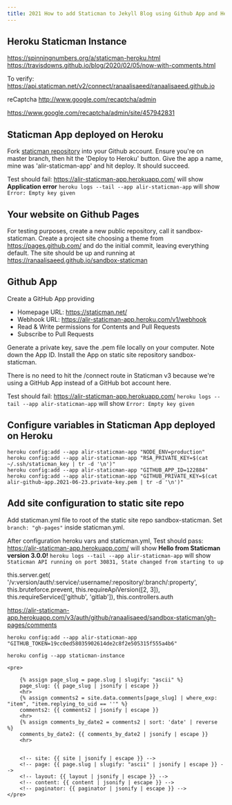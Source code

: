 ```yaml
---
title: 2021 How to add Staticman to Jekyll Blog using Github App and Heroku
---
```



## Heroku Staticman Instance


https://spinningnumbers.org/a/staticman-heroku.html
https://travisdowns.github.io/blog/2020/02/05/now-with-comments.html

To verify:
https://api.staticman.net/v2/connect/ranaalisaeed/ranaalisaeed.github.io

reCaptcha
http://www.google.com/recaptcha/admin


https://www.google.com/recaptcha/admin/site/457942831


## Staticman App deployed on Heroku
Fork [staticman repository](https://github.com/eduardoboucas/staticman) into your Github account. 
Ensure you're on master branch, then hit the 'Deploy to Heroku' button.
Give the app a name, mine was 'alir-staticman-app' and hit deploy. It should succeed.

Test should fail:
https://alir-staticman-app.herokuapp.com/ will show **Application error**
`heroku logs --tail --app alir-staticman-app` will show `Error: Empty key given`

## Your website on Github Pages
For testing purposes, create a new public repository, call it sandbox-staticman.
Create a project site choosing a theme from https://pages.github.com/ and do the initial commit, leaving everything default.
The site should be up and running at https://ranaalisaeed.github.io/sandbox-staticman

## Github App
Create a GitHub App providing
- Homepage URL: https://staticman.net/
- Webhook URL: https://alir-staticman-app.heroku.com/v1/webhook
- Read & Write permissions for Contents and Pull Requests
- Subscribe to Pull Requests

Generate a private key, save the .pem file locally on your computer.
Note down the App ID.
Install the App on static site repository sandbox-staticman.

There is no need to hit the /connect route in Staticman v3 because we're using a GitHub App instead of a GitHub bot account here.

Test should fail:
https://alir-staticman-app.herokuapp.com/ 
`heroku logs --tail --app alir-staticman-app` will show `Error: Empty key given`

## Configure variables in Staticman App deployed on Heroku

```
heroku config:add --app alir-staticman-app "NODE_ENV=production"
heroku config:add --app alir-staticman-app "RSA_PRIVATE_KEY=$(cat ~/.ssh/staticman_key | tr -d '\n')"
heroku config:add --app alir-staticman-app "GITHUB_APP_ID=122884"
heroku config:add --app alir-staticman-app "GITHUB_PRIVATE_KEY=$(cat alir-github-app.2021-06-23.private-key.pem | tr -d '\n')"
```

## Add site configuration to static site repo
Add staticman.yml file to root of the static site repo sandbox-staticman.
Set `branch: "gh-pages"` inside staticman.yml.

After configuration heroku vars and staticman.yml, Test should pass:
https://alir-staticman-app.herokuapp.com/ will show **Hello from Staticman version 3.0.0!**
`heroku logs --tail --app alir-staticman-app` will show `Staticman API running on port 30831, State changed from starting to up`


this.server.get(
      '/v:version/auth/:service/:username/:repository/:branch/:property',
      this.bruteforce.prevent,
      this.requireApiVersion([2, 3]),
      this.requireService(['github', 'gitlab']),
      this.controllers.auth

https://alir-staticman-app.herokuapp.com/v3/auth/github/ranaalisaeed/sandbox-staticman/gh-pages/comments



```
heroku config:add --app alir-staticman-app "GITHUB_TOKEN=19cc0ed58035902614de2c8f2e505315f555a4b6"
```

```
heroku config --app staticman-instance
```






```
<pre>

	{% assign page_slug = page.slug | slugify: "ascii" %}
	page_slug: {{ page_slug | jsonify | escape }}
	<hr>
	{% assign comments2 = site.data.comments[page_slug] | where_exp: "item", "item.replying_to_uid == ''" %}
	comments2: {{ comments2 | jsonify | escape }}
	<hr>
	{% assign comments_by_date2 = comments2 | sort: 'date' | reverse %}
	comments_by_date2: {{ comments_by_date2 | jsonify | escape }}
	<hr>
	
	
	<!-- site: {{ site | jsonify | escape }} -->
	<!-- page: {{ page.slug | slugify: "ascii" | jsonify | escape }} -->
	<!-- layout: {{ layout | jsonify | escape }} -->
	<!-- content: {{ content | jsonify | escape }} -->
	<!-- paginator: {{ paginator | jsonify | escape }} -->
</pre>
```